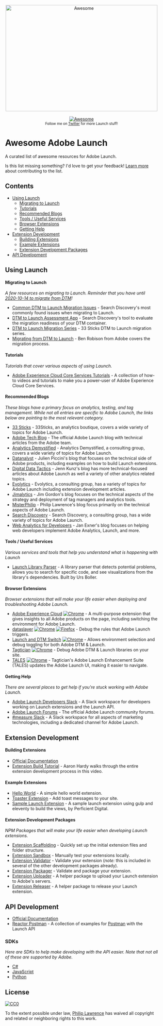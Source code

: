 <div align="center">
	<img width="500" height="350" src="./media/logo.svg" alt="Awesome">
	<br>
	<br>
	<a href="https://awesome.re">
		<img src="https://awesome.re/badge-flat.svg" alt="Awesome">
	</a>
	<br>
	<sub>Follow me on <a href="https://twitter.com/_MisterPhilip">Twitter</a> for more Launch stuff!</sub>
</div>

# Awesome Adobe Launch

A curated list of awesome resources for Adobe Launch. 

Is this list missing something? I'd love to get your feedback! [Learn more](./CONTRIBUTING.md) about contributing to 
the list.

## Contents
 * [Using Launch](#using-launch)
   * [Migrating to Launch](#migrating-to-launch)
   * [Tutorials](#tutorials)
   * [Recommended Blogs](#recommended-blogs)
   * [Tools / Useful Services](#tools--useful-services)
   * [Browser Extensions](#browser-extensions)
   * [Getting Help](#getting-help)
 * [Extension Development](#extension-development)
   * [Building Extensions](#building-extensions)
   * [Example Extensions](#example-extensions)
   * [Extension Development Packages](#extension-development-packages)
 * [API Development](#api-development)


## Using Launch


#### Migrating to Launch

*A few resources on migrating to Launch. Reminder that you have until [2020-10-14 to migrate from DTM](https://medium.com/launch-by-adobe/dtm-plans-for-a-sunset-3c6aab003a6f)!*

 * [Common DTM to Launch Migration Issues](https://techdocs.searchdiscovery.com/adobe-solutions/dtm-to-launch-migration/most-common-issues) - Search Discovery's most commonly found issues when migrating to Launch.
 * [DTM to Launch Assessment App](https://www.searchdiscovery.com/solutions/partners/adobe/adobe-launch/dtm-launch-assessment/) - Search Discovery's tool to evaluate the migration readiness of your DTM container.
 * [DTM to Launch Migration Series](https://33sticks.com/dtm-launch-migration-series-1-options-considerations/) - 33 Sticks DTM to Launch migration series.
 * [Migrating from DTM to Launch](https://medium.com/launch-by-adobe/migrating-from-dtm-to-launch-57548251a86d) - Ben Robison from Adobe covers the migration process.


#### Tutorials

*Tutorials that cover various aspects of using Launch.*

 * [Adobe Experience Cloud Core Services Tutorials](https://docs.adobe.com/content/help/en/core-services-learn/tutorials/overview.html) - A collection of how-to videos and tutorials to make you a power-user of Adobe Experience Cloud Core Services.


#### Recommended Blogs

*These blogs have a primary focus on analytics, testing, and tag management. While not all entries are specific to Adobe 
Launch, the links below are pointing to the most relevant category.*

 * [33 Sticks](https://33sticks.com/category/tms/) - 33Sticks, an analytics boutique, covers a wide variety of topics for Adobe Launch.
 * [Adobe Tech Blog](https://medium.com/adobetech/search?q=launch) - The official Adobe Launch blog with technical articles from the Adobe team.
 * [Analytics Demystified](https://analyticsdemystified.com/tag-management/) - Analytics Demystified, a consulting group, covers a wide variety of topics for Adobe Launch.
 * [Datanalyst](https://www.datanalyst.info/category/web_analytics/adobe-launch/) - Julien Piccini's blog that focuses on the technical side of Adobe products, including examples on how to build Launch extensions.
 * [Digital Data Tactics](https://www.digitaldatatactics.com/index.php/category/dtm/launch/) - Jenn Kunz's blog has more technical-focused articles about Adobe Launch as well a variety of other analytics related topics.
 * [Evolytics](https://www.evolytics.com/blog/category/data-collection/) - Evolytics, a consulting group, has a variety of topics for Adobe Launch including extension development articles.
 * [Jimalytics](https://jimalytics.com/tag/adobe-launch/) - Jim Gordon's blog focuses on the technical aspects of the strategy and deployment of tag managers and analytics tools.
 * [MisterPhilip](https://misterphilip.com/tag/adobe-launch/) - Philip Lawrence's blog focus primarily on the technical aspects of Adobe Launch.
 * [Search Discovery](https://www.searchdiscovery.com/?s=launch) - Search Discovery, a consulting group, has a wide variety of topics for Adobe Launch.
 * [Web Analytics for Developers](https://webanalyticsfordevelopers.com/category/launch/) - Jan Exner's blog focuses on helping web developers implement Adobe Analytics, Launch, and more.


#### Tools / Useful Services

*Various services and tools that help you understand what is happening with Launch*

 * [Launch Library Parser](https://launch-parser.com/) - A library parser that detects potential problems, allows you to search for specific code, and see visualizations from the library's dependencies. Built by Urs Boller.


#### Browser Extensions

*Browser extensions that will make your life easier when deploying and troubleshooting Adobe Launch.*

 * [Adobe Experience Cloud](https://marketing.adobe.com/resources/help/en_US/experience-cloud-debugger/) 
   [![Chrome](./media/chrome_16x16.png)](https://chrome.google.com/webstore/detail/adobe-experience-cloud-de/ocdmogmohccmeicdhlhhgepeaijenapj)
   \- A multi-purpose extension that gives insights to all Adobe products on the page, including switching the environment for Adobe Launch.
 * [dataslayer](https://dataslayer.org/) 
   [![Chrome](./media/chrome_16x16.png)](https://chrome.google.com/webstore/detail/dataslayer/ikbablmmjldhamhcldjjigniffkkjgpo) 
   [![Firefox](./media/firefox_16x16.png)](https://addons.mozilla.org/en-US/firefox/addon/dataslayer-firefox/)
   \- Debug the rules that Adobe Launch triggers.
 * [Launch and DTM Switch](https://www.searchdiscovery.com/how-we-help/technology/adobe-extensions/)
   [![Chrome](./media/chrome_16x16.png)](https://chrome.google.com/webstore/detail/adobe-dtm-switch/nlgdemkdapolikbjimjajpmonpbpmipk?hl=en)
   \- Allows environment selection and debug toggling for both Adobe DTM & Launch.
 * [Tagtician](https://tagtician.com/)
   [![Chrome](./media/chrome_16x16.png)](https://chrome.google.com/webstore/detail/tagtician-for-adobe-dtm/hiaoiehpkillodoeillmodjcadmfmcbg)
   \- Debug Adobe DTM & Launch libraries on your site.
 * [TALES](https://chrome.google.com/webstore/detail/tagticians-adobe-launch-e/gcoendnefeheadmoidembdncjohflakd)
   [![Chrome](./media/chrome_16x16.png)](https://chrome.google.com/webstore/detail/tagticians-adobe-launch-e/gcoendnefeheadmoidembdncjohflakd?hl=en) - Tagtician's Adobe Launch Enhancement Suite (TALES) updates the Adobe Launch UI, making it easier to navigate.


#### Getting Help

*There are several places to get help if you're stuck working with Adobe Launch.*

 * [Adobe Launch Developers Slack](http://join.launchdevelopers.chat/) - A Slack workspace for developers working on Launch extensions and the Launch API.
 * [Adobe Launch Forums](https://forums.adobe.com/community/experience-cloud/platform/launch) - The official Adobe Launch community forums.
 * [#measure Slack](https://www.measure.chat/) - A Slack workspace for all aspects of marketing technologies, including a dedicated channel for Adobe Launch.


## Extension Development

 
#### Building Extensions

 * [Official Documentation](https://developer.adobelaunch.com/extensions/)
 * [Extension Build Tutorial](https://www.youtube.com/watch?v=rxjtC9o4rl0) - Aaron Hardy walks through the entire extension development process in this video.


#### Example Extensions

 * [Hello World](https://github.com/adobe/reactor-helloworld-extension) - A simple hello world extension.
 * [Toaster Extension](https://github.com/Aaronius/toaster) - Add toast messages to your site.
 * [Sample Launch Extension](https://github.com/PerficientDigital/Sample-Launch-Extension) - A sample launch extension using gulp and eleventy to build the views, by Perficient Digital.
 

#### Extension Development Packages

*NPM Packages that will make your life easier when developing Launch extensions.*

 * [Extension Scaffolding](https://www.npmjs.com/package/@adobe/reactor-scaffold) - Quickly set up the initial extension files and folder structure.
 * [Extension Sandbox](https://www.npmjs.com/package/@adobe/reactor-sandbox) - Manually test your extensions locally.
 * [Extension Validator](https://www.npmjs.com/package/@adobe/reactor-validator) - Validate your extension (_note:_ this is included in several of the other development packages already).
 * [Extension Packager](https://www.npmjs.com/package/@adobe/reactor-packager) - Validate and package your extension.
 * [Extension Uploader](https://www.npmjs.com/package/@adobe/reactor-uploader) - A helper package to upload your Launch extension to Adobe's servers.
 * [Extension Releaser](https://www.npmjs.com/package/@adobe/reactor-releaser) - A helper package to release your Launch extension.

## API Development

 * [Official Documentation](https://developer.adobelaunch.com/api/)
 * [Reactor Postman](https://github.com/adobe/reactor-postman) - A collection of examples for [Postman](https://www.getpostman.com/) with the Launch API

### SDKs

*Here are SDKs to help make developing with the API easier. Note that not all of these are supported by Adobe.*

 * [C#](https://github.com/chancity/Adobe-Reactor-Api-CSharp)
 * [JavaScript](https://github.com/adobe/reactor-sdk-javascript)
 * [Python](https://github.com/pitchmuc/pylaunch)

## License

[![CC0](http://mirrors.creativecommons.org/presskit/buttons/88x31/svg/cc-zero.svg)](https://creativecommons.org/publicdomain/zero/1.0/)

To the extent possible under law, [Philip Lawrence](https://misterphilip.com) has waived all copyright and related or neighboring rights to this work.

